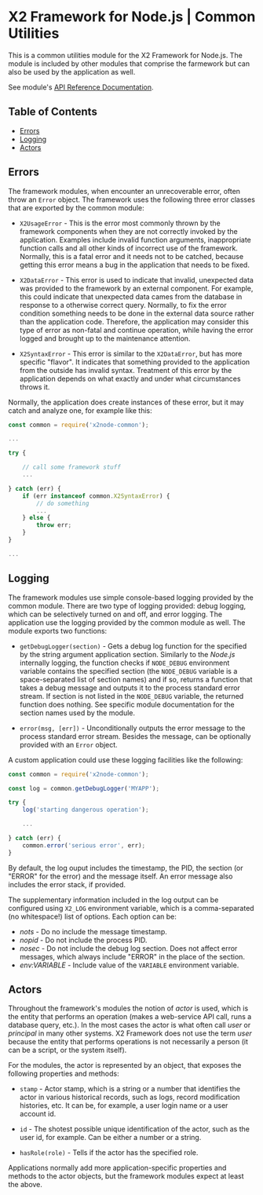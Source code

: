 # X2 Framework for Node.js | Common Utilities

This is a common utilities module for the X2 Framework for Node.js. The module is included by other modules that comprise the farmework but can also be used by the application as well.

See module's [API Reference Documentation](https://boylesoftware.github.io/x2node-api-reference/module-x2node-common.html).

## Table of Contents

* [Errors](#errors)
* [Logging](#logging)
* [Actors](#actors)

## Errors

The framework modules, when encounter an unrecoverable error, often throw an `Error` object. The framework uses the following three error classes that are exported by the common module:

* `X2UsageError` - This is the error most commonly thrown by the framework components when they are not correctly invoked by the application. Examples include invalid function arguments, inappropriate function calls and all other kinds of incorrect use of the framework. Normally, this is a fatal error and it needs not to be catched, because getting this error means a bug in the application that needs to be fixed.

* `X2DataError` - This error is used to indicate that invalid, unexpected data was provided to the framework by an external component. For example, this could indicate that unexpected data cames from the database in response to a otherwise correct query. Normally, to fix the error condition something needs to be done in the external data source rather than the application code. Therefore, the application may consider this type of error as non-fatal and continue operation, while having the error logged and brought up to the maintenance attention.

* `X2SyntaxError` - This error is similar to the `X2DataError`, but has more specific "flavor". It indicates that something provided to the application from the outside has invalid syntax. Treatment of this error by the application depends on what exactly and under what circumstances throws it.

Normally, the application does create instances of these error, but it may catch and analyze one, for example like this:

```javascript
const common = require('x2node-common');

...

try {

    // call some framework stuff
    ...

} catch (err) {
    if (err instanceof common.X2SyntaxError) {
        // do something
        ...
    } else {
        throw err;
    }
}

...
```

## Logging

The framework modules use simple console-based logging provided by the common module. There are two type of logging provided: debug logging, which can be selectively turned on and off, and error logging. The application use the logging provided by the common module as well. The module exports two functions:

* `getDebugLogger(section)` - Gets a debug log function for the specified by the string argument application section. Similarly to the _Node.js_ internally logging, the function checks if `NODE_DEBUG` environment variable contains the specified section (the `NODE_DEBUG` variable is a space-separated list of section names) and if so, returns a function that takes a debug message and outputs it to the process standard error stream. If section is not listed in the `NODE_DEBUG` variable, the returned function does nothing. See specific module documentation for the section names used by the module.

* `error(msg, [err])` - Unconditionally outputs the error message to the process standard error stream. Besides the message, can be optionally provided with an `Error` object.

A custom application could use these logging facilities like the following:

```javascript
const common = require('x2node-common');

const log = common.getDebugLogger('MYAPP');

try {
    log('starting dangerous operation');

    ...

} catch (err) {
    common.error('serious error', err);
}
```

By default, the log ouput includes the timestamp, the PID, the section (or "ERROR" for the error) and the message itself. An error message also includes the error stack, if provided.

The supplementary information included in the log output can be configured using `X2_LOG` environment variable, which is a comma-separated (no whitespace!) list of options. Each option can be:

* _nots_ - Do no include the message timestamp.
* _nopid_ - Do not include the process PID.
* _nosec_ - Do not include the debug log section. Does not affect error messages, which always include "ERROR" in the place of the section.
* _env:VARIABLE_ - Include value of the `VARIABLE` environment variable.

## Actors

Throughout the framework's modules the notion of _actor_ is used, which is the entity that performs an operation (makes a web-service API call, runs a database query, etc.). In the most cases the actor is what often call _user_ or _principal_ in many other systems. X2 Framework does not use the term _user_ because the entity that performs operations is not necessarily a person (it can be a script, or the system itself).

For the modules, the actor is represented by an object, that exposes the following properties and methods:

* `stamp` - Actor stamp, which is a string or a number that identifies the actor in various historical records, such as logs, record modification histories, etc. It can be, for example, a user login name or a user account id.

* `id` - The shotest possible unique identification of the actor, such as the user id, for example. Can be either a number or a string.

* `hasRole(role)` - Tells if the actor has the specified role.

Applications normally add more application-specific properties and methods to the actor objects, but the framework modules expect at least the above.
